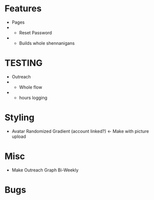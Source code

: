 # Features
- Pages
- - Reset Password
- - Builds whole shennanigans

# TESTING
- Outreach
- - Whole flow
- - hours logging

# Styling
- Avatar Randomized Gradient (account linked?) <- Make with picture upload

# Misc
- Make Outreach Graph Bi-Weekly

# Bugs